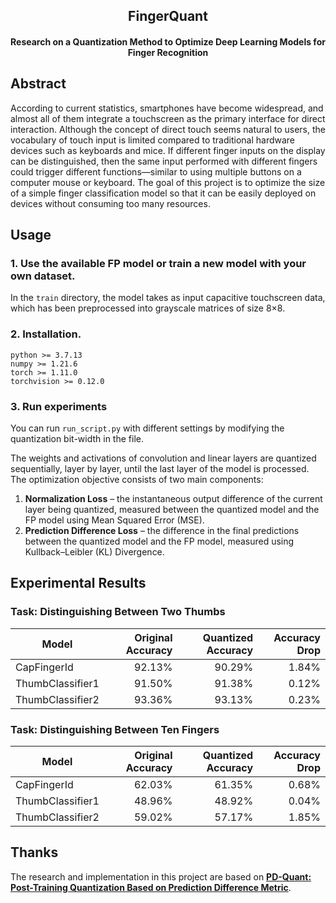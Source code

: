 <div align="center">
<h2>FingerQuant</h2>
<h4>Research on a Quantization Method to Optimize Deep Learning Models for Finger Recognition</h4>
</div>

## Abstract
According to current statistics, smartphones have become widespread, and almost all of them integrate a touchscreen as the primary interface for direct interaction. Although the concept of direct touch seems natural to users, the vocabulary of touch input is limited compared to traditional hardware devices such as keyboards and mice. If different finger inputs on the display can be distinguished, then the same input performed with different fingers could trigger different functions—similar to using multiple buttons on a computer mouse or keyboard. The goal of this project is to optimize the size of a simple finger classification model so that it can be easily deployed on devices without consuming too many resources.


## Usage
### 1. Use the available FP model or train a new model with your own dataset.
In the `train` directory, the model takes as input capacitive touchscreen data, which has been preprocessed into grayscale matrices of size 8×8.

### 2. Installation.
```
python >= 3.7.13
numpy >= 1.21.6
torch >= 1.11.0
torchvision >= 0.12.0
```

### 3. Run experiments
You can run ```run_script.py``` with different settings by modifying the quantization bit-width in the file.

The weights and activations of convolution and linear layers are quantized sequentially, layer by layer, until the last layer of the model is processed.  
The optimization objective consists of two main components:  

1. **Normalization Loss** – the instantaneous output difference of the current layer being quantized, measured between the quantized model and the FP model using Mean Squared Error (MSE).  
2. **Prediction Difference Loss** – the difference in the final predictions between the quantized model and the FP model, measured using Kullback–Leibler (KL) Divergence.

## Experimental Results

### Task: Distinguishing Between Two Thumbs

| Model             | Original Accuracy | Quantized Accuracy | Accuracy Drop |
|-------------------|------------------:|-------------------:|--------------:|
| CapFingerId       | 92.13%            | 90.29%             | 1.84%         |
| ThumbClassifier1  | 91.50%            | 91.38%             | 0.12%         |
| ThumbClassifier2  | 93.36%            | 93.13%             | 0.23%         |

### Task: Distinguishing Between Ten Fingers

| Model             | Original Accuracy | Quantized Accuracy | Accuracy Drop |
|-------------------|------------------:|-------------------:|--------------:|
| CapFingerId       | 62.03%            | 61.35%             | 0.68%         |
| ThumbClassifier1  | 48.96%            | 48.92%             | 0.04%         |
| ThumbClassifier2  | 59.02%            | 57.17%             | 1.85%         |

## Thanks
The research and implementation in this project are based on [**PD-Quant: Post-Training Quantization Based on Prediction Difference Metric**](https://arxiv.org/pdf/2212.07048).

